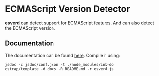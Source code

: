 # ECMAScript Version Detector

**esverd** can detect support for ECMAScript features. And can also detect the ECMAScript version.

## Documentation

The documentation can be found [here](https://hydroper.github.io/esverd/module-esverd.html). Compile it using:

```batch
jsdoc -c jsdoc/conf.json -t ./node_modules/ink-do
cstrap/template -d docs -R README.md -r esverd.js
```